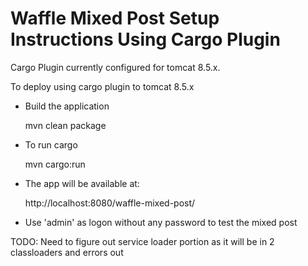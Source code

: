 Waffle Mixed Post Setup Instructions Using Cargo Plugin
=======================================================

Cargo Plugin currently configured for tomcat 8.5.x.

To deploy using cargo plugin to tomcat 8.5.x

- Build the application

    mvn clean package

- To run cargo

    mvn cargo:run

- The app will be available at:

    http://localhost:8080/waffle-mixed-post/

- Use 'admin' as logon without any password to test the mixed post

TODO: Need to figure out service loader portion as it will be in 2 classloaders and errors out
